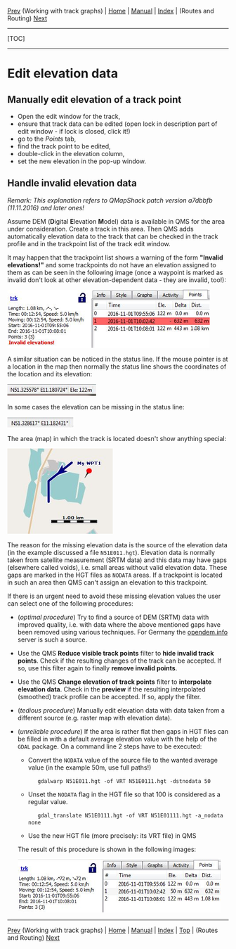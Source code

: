 [Prev](AdvTrkGraphs) (Working with track graphs) | [Home](Home) | [Manual](DocMain) | [Index](AxAdvIndex) | (Routes and Routing) [Next](AdvRoutes)
- - -
[TOC]
- - -

# Edit elevation data

## Manually edit elevation of a track point

* Open the edit window for the track,
* ensure that track data can be edited (open lock in description part of edit window - if lock is closed, click it!)
* go to the _Points_ tab,
* find the track point to be edited,
* double-click in the elevation column,
* set the new elevation in the pop-up window.

## Handle invalid elevation data

_Remark: This explanation refers to QMapShack patch version a7dbbfb (11.11.2016) and later ones!_

Assume DEM (**D**igital **E**levation **M**odel) data is available in QMS for the area under consideration. Create
a track in this area. Then QMS adds automatically elevation data to the track that can be checked in the track profile and
in the trackpoint list of the track edit window.

It may happen that the trackpoint list shows a warning of the form __"Invalid elevations!"__ and some trackpoints do not have
an elevation assigned to them as can be seen in the following image (once a waypoint is marked as invalid don't look at
other elevation-dependent data - they are invalid, too!):

![Invalid track elevation](images/DocFaq/DEM10.jpg "Invalid track elevation")

A similar situation can be noticed in the status line. If the mouse pointer is at a location in the map then normally the
status line shows the coordinates of the location and its elevation:

![Status line with elevation](images/DocFaq/DEM11.jpg "Status line with elevation")

In some cases the elevation can be missing in the status line:

![Status line without elevation](images/DocFaq/DEM12.jpg "Status line without elevation")

The area (map) in which the track is located doesn't show anything special:

![DEM data with gaps](images/DocFaq/DEM0.jpg "DEM data with gaps")

The reason for the missing elevation data is the source of the elevation data (in the example discussed
a file `N51E011.hgt`). Elevation data
is normally taken from satellite measurement (SRTM data) and this data may have gaps (elsewhere called voids), i.e. small areas without valid elevation
data. These gaps are marked in the HGT files as `NODATA` areas. If a trackpoint is located in such an area then QMS can't
assign an elevation to this trackpoint.

If there is an urgent need to avoid these missing elevation values the user can select one of the following procedures:

* (_optimal procedure_) Try to find a source of DEM (SRTM) data with improved quality, i.e. with data where the
above mentioned gaps have been removed using various techniques. For Germany the
[opendem.info](http://opendem.info/download_srtm.html) server is such a source.
* Use the QMS __Reduce visible track points__ filter to __hide invalid track points__. Check if
the resulting changes of the track can be accepted. If so, use this filter again to finally __remove
invalid points__.

* Use the QMS __Change elevation of track points__ filter to __interpolate elevation data__. Check in the __preview__
if the resulting interpolated (smoothed) track profile can be accepted. If so, apply the filter.

* (_tedious procedure_) Manually edit elevation data with data taken from a different source (e.g. raster map
with elevation data).

* (_unreliable procedure_) If the area is rather flat then gaps in HGT files can be filled in with a default average elevation
value with the help of the `GDAL` package. On a command line 2 steps have to be executed:

    * Convert the `NODATA` value of the source file to the wanted average value (in the example 50m, use full paths!)

             gdalwarp N51E011.hgt -of VRT N51E0111.hgt -dstnodata 50

    * Unset the `NODATA` flag in the HGT file so that 100 is considered as a regular value.

             gdal_translate N51E0111.hgt -of VRT N51E01111.hgt -a_nodata none

    * Use the new HGT file (more precisely: its VRT file) in QMS

  The result of this procedure is shown in the following images:

  ![Trackpoints with corrected elevation](images/DocFaq/DEM13.jpg "Trackpoints with corrected elevation")

- - -
[Prev](AdvTrkGraphs) (Working with track graphs) | [Home](Home) | [Manual](DocMain) | [Index](AxAdvIndex) | [Top](#) | (Routes and Routing) [Next](AdvRoutes)
